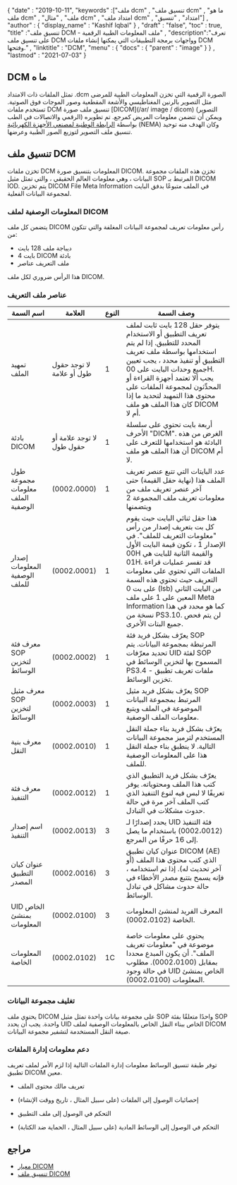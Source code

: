 {
  "date" : "2019-10-11",
  "keywords" :["ملف dcm" , "تنسيق ملف dcm" , "ما هو ملف dcm" , "ملف" , "مثال dcm" , "امتداد ملف dcm" , "امتداد" , "تنسيق"] ,
  "author" : {
    "display_name" : "Kashif Iqbal"
} ,
  "draft" : "false",
  "toc" : true,
  "title" :"تنسيق ملف DCM - ملف المعلومات الطبية الرقمية" ,
  "description":"تعرف على تنسيق ملف DCM وواجهات برمجة التطبيقات التي يمكنها إنشاء ملفات DCM وفتحها." ,
  "linktitle" : "DCM",
  "menu" : {
    "docs" : {
      "parent" : "image"
}
} ,
  "lastmod" : "2021-07-03"
}

## DCM ما ه

تمثل الملفات ذات الامتداد .dcm الصورة الرقمية التي تخزن المعلومات الطبية للمرضى مثل التصوير بالرنين المغناطيسي والأشعة المقطعية وصور الموجات فوق الصوتية. تستخدم ملفات DCM تنسيق ملف صورة [DICOM](/ar/ image / dicom) (التصوير الرقمي والاتصالات في الطب) ويمكن أن تتضمن معلومات المريض كمرجع. تم تطويره بواسطة [الرابطة الوطنية لمصنعي الأجهزة الكهربائية](https://en.wikipedia.org/wiki/National_Electrical_Manufacturers_Association) (NEMA) وكان الهدف منه توحيد تنسيق ملف التصوير لتوزيع الصور الطبية وعرضها.

## تنسيق ملف DCM

تخزن ملفات DCM المعلومات بتنسيق صورة DICOM. تخزن هذه الملفات مجموعة البيانات ، وهي معلومات العالم الحقيقي ، والتي تمثل مثيل SOP المرتبط بـ DICOM IOD. يتم تخزين DICOM File Meta Information في الملف متبوعًا بدفق البايت لمجموعة البيانات الفعلية.

### المعلومات الوصفية لملف DICOM ##

يتضمن كل ملف DICOM رأس معلومات تعريف لمجموعة البيانات المغلفة والتي تتكون من:
* ديباجة ملف 128 بايت
* 4 بايت DICOM بادئة
* ملف التعريف عناصر

هذا الرأس ضروري لكل ملف DICOM.

### عناصر ملف التعريف ###
| اسم السمة | العلامة | النوع | وصف السمة
---|---|---|---|
| تمهيد الملف | لا توجد حقول طول أو علامة | 1 | يتوفر حقل 128 بايت ثابت لملف تعريف التطبيق أو الاستخدام المحدد للتطبيق. إذا لم يتم استخدامها بواسطة ملف تعريف التطبيق أو تنفيذ محدد ، يجب تعيين جميع وحدات البايت على 00H. يجب ألا تعتمد أجهزة القراءة أو المحدِّثون لمجموعة الملفات على محتوى هذا التمهيد لتحديد ما إذا كان هذا الملف هو ملف DICOM أم لا.
| بادئة DICOM | لا توجد علامة أو حقول طول | 1 | أربعة بايت تحتوي على سلسلة الأحرف "DICM". الغرض من هذه البادئة هو استخدامها للتعرف على أن هذا الملف هو ملف DICOM أم لا.
| طول مجموعة معلومات الملف الوصفية | (0002،0000) | 1 | عدد البايتات التي تتبع عنصر تعريف الملف هذا (نهاية حقل القيمة) حتى آخر عنصر تعريف ملف من معلومات تعريف ملف المجموعة 2 ويتضمنها
| إصدار المعلومات الوصفية للملف | (0002،0001) | 1 | هذا حقل ثنائي البايت حيث يقوم كل بت بتعريف إصدار من رأس "معلومات التعريف للملف". في الإصدار 1 ، تكون قيمة البايت الأول 00H والقيمة الثانية للبايت هي 01H. قد تفسر عمليات قراءة الملفات التي تحتوي على معلومات التعريف حيث تحتوي هذه السمة على بت 0 (lsb) من البايت الثاني المعين على 1 على ملف Meta Information كما هو محدد في هذا نسخة من PS3.10. لن يتم فحص جميع البتات الأخرى.
| معرف فئة SOP لتخزين الوسائط | (0002،0002) | 1 | يعرّف بشكل فريد فئة SOP المرتبطة بمجموعة البيانات. يتم تحديد معرّفات UID لفئة SOP المسموح بها لتخزين الوسائط في PS3.4 - ملفات تعريف تطبيق تخزين الوسائط.
| معرف مثيل SOP لتخزين الوسائط | (0002،0003) | 1 | يعرّف بشكل فريد مثيل SOP المرتبط بمجموعة البيانات الموضوعة في الملف ويتبع معلومات الملف الوصفية.
| معرف بنية النقل | (0002،0010) | 1 | يعرّف بشكل فريد بناء جملة النقل المستخدم لترميز مجموعة البيانات التالية. لا ينطبق بناء جملة النقل هذا على المعلومات الوصفية للملف.
| معرف فئة التنفيذ | (0002،0012) | 1 | يعرّف بشكل فريد التطبيق الذي كتب هذا الملف ومحتوياته. يوفر تعريفًا لا لبس فيه لنوع التنفيذ الذي كتب الملف آخر مرة في حالة حدوث مشكلات في التبادل.
| اسم إصدار التنفيذ | (0002،0013) | 3 | يحدد إصدارًا لـ UID فئة التنفيذ (0002،0012) باستخدام ما يصل إلى 16 حرفًا من المرجع.
| عنوان كيان التطبيق المصدر | (0002،0016) | 3 | عنوان كيان تطبيق DICOM (AE) الذي كتب محتوى هذا الملف (أو آخر تحديث له). إذا تم استخدامه ، فإنه يسمح بتتبع مصدر الأخطاء في حالة حدوث مشاكل في تبادل الوسائط.
| UID الخاص بمنشئ المعلومات | (0002،0100) | 3 | المعرف الفريد لمنشئ المعلومات الخاصة (0002،0102).
| المعلومات الخاصة | (0002،0102) | 1C | يحتوي على معلومات خاصة موضوعة في "معلومات تعريف الملف". أن يكون المبدع محددا بمقابل (0002،0100). مطلوب في حالة وجود UID الخاص بمنشئ المعلومات (0002،0100).

### تغليف مجموعة البيانات ###

يحتوي ملف DICOM على مجموعة بيانات واحدة تمثل مثيل SOP واحدًا متعلقًا بفئة SOP واحدة. يجب أن يحدد UID الخاص ببناء النقل الخاص بالمعلومات الوصفية لملف DICOM صيغة النقل المستخدمة لتشفير مجموعة البيانات.

### دعم معلومات إدارة الملفات ###

توفر طبقة تنسيق الوسائط معلومات إدارة الملفات التالية إذا لزم الأمر لملف تعريف تطبيق DICOM معين.

* تعريف مالك محتوى الملف

* إحصائيات الوصول إلى الملفات (على سبيل المثال ، تاريخ ووقت الإنشاء)

* التحكم في الوصول إلى ملف التطبيق

* التحكم في الوصول إلى الوسائط المادية (على سبيل المثال ، الحماية ضد الكتابة)

## مراجع ##
* [معيار DICOM](https://www.dicomstandard.org/current/)
* [تنسيق ملف DICOM](http://dicom.nema.org/dicom/2013/output/chtml/part10/chapter_7.html)


